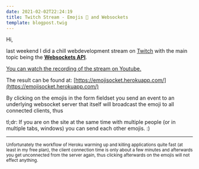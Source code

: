 ```yaml
---
date: 2021-02-02T22:24:19
title: Twitch Stream - Emojis 👋 and Websockets
template: blogpost.twig
---
```


Hi,

last weekend I did a chill webdevelopment stream on [Twitch](https://twitch.tv/andi1984) with the main topic being the [**Websockets API**](https://developer.mozilla.org/en-US/docs/Web/API/WebSockets_API).

[You can watch the recording of the stream on Youtube.](https://youtu.be/D3VAPvmdyNs?t=1260)

The result can be found at: [https://emojisocket.herokuapp.com/](https://emojisocket.herokuapp.com/)

By clicking on the emojis in the form fieldset you send an event to an underlying websocket server that itself will broadcast the emoji to all connected clients, thus

tl;dr: If you are on the site at the same time with multiple people (or in multiple tabs, windows) you can send each other emojis. :)

<hr/>

<small>Unfortunately the workflow of Heroku warming up and killing applications quite fast (at least in my free plan), the client connection time is only about a few minutes and afterwards you get unconnected from the server again, thus clicking afterwards on the emojis will not effect anything.</small>
